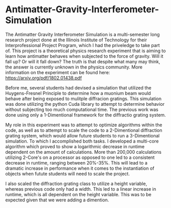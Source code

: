 # Antimatter-Gravity-Interferometer-Simulation

The Antimatter Gravity Interferometer Simulation is a multi-semester long research project done at the Illinois Institute of Technology for their Interprofessional Project Program, which I had the priveledge to take part of. This project is a theoretical physics research experiment that is aiming to learn how antimatter behaves when subjected to the force of gravity. Will it fall up? Or will it fall down? The truth is that despite what many may think, the answer is currently unknown in the physics community. More information on the experiment can be found here: https://arxiv.org/pdf/1802.01438.pdf

Before me, several students had devised a simulation that utilized the Huygens-Fresnel Principle to determine how a muonium beam would behave after being exposed to mulitple diffracion gratings. This simulation was done utilizing the python Cuda library to attempt to determine behavior without subjecting too much computational time. The previous work was done using only a 1-Dimentional framework for the diffractio grating system.

My role in this experiment was to attempt to optimize algorithms within the code, as well as to attempt to scale the code to a 2-Dimentional diffraction grating system, which would allow future students to run a 3-Dimentional simulation. To which I accomplished both tasks. I developed a multi-core algorithm which proved to show a logarithmic decrease in runtime dependent on the amount of calculations. More than 200,000 calculations utilizing 2-Core's on a processor as opposed to one led to a consistent decrease in runtime, ranging between 20%-35%. This will lead to a dramatic increase in performance when it comes to the instantiation of objects when futute students will need to scale the project.

I also scaled the diffraction grating class to utilize a height variable, whereas previous code only had a width. This led to a linear increase in runtime, which is all dependent on the height variable. This was to be expected given that we were adding a dimention. 

